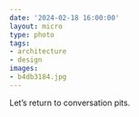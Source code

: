 ```yaml
---
date: '2024-02-18 16:00:00'
layout: micro
type: photo
tags:
- architecture
- design
images:
- b4db3184.jpg
---
```


Let’s return to conversation pits.
